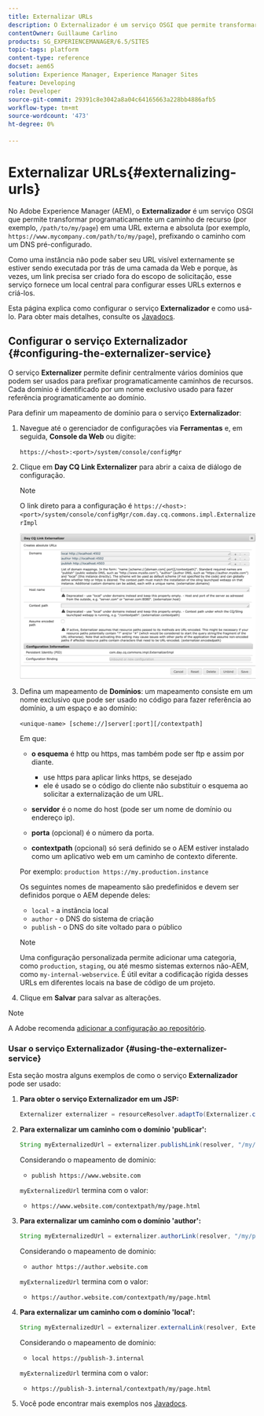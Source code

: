 ```yaml
---
title: Externalizar URLs
description: O Externalizador é um serviço OSGI que permite transformar programaticamente um caminho de recurso em um URL externo e absoluto
contentOwner: Guillaume Carlino
products: SG_EXPERIENCEMANAGER/6.5/SITES
topic-tags: platform
content-type: reference
docset: aem65
solution: Experience Manager, Experience Manager Sites
feature: Developing
role: Developer
source-git-commit: 29391c8e3042a8a04c64165663a228bb4886afb5
workflow-type: tm+mt
source-wordcount: '473'
ht-degree: 0%

---
```


# Externalizar URLs{#externalizing-urls}

No Adobe Experience Manager (AEM), o **Externalizador** é um serviço OSGI que permite transformar programaticamente um caminho de recurso (por exemplo, `/path/to/my/page`) em uma URL externa e absoluta (por exemplo, `https://www.mycompany.com/path/to/my/page`), prefixando o caminho com um DNS pré-configurado.

Como uma instância não pode saber seu URL visível externamente se estiver sendo executada por trás de uma camada da Web e porque, às vezes, um link precisa ser criado fora do escopo de solicitação, esse serviço fornece um local central para configurar esses URLs externos e criá-los.

Esta página explica como configurar o serviço **Externalizador** e como usá-lo. Para obter mais detalhes, consulte os [Javadocs](https://developer.adobe.com/experience-manager/reference-materials/6-5/javadoc/com/day/cq/commons/Externalizer.html).

## Configurar o serviço Externalizador {#configuring-the-externalizer-service}

O serviço **Externalizer** permite definir centralmente vários domínios que podem ser usados para prefixar programaticamente caminhos de recursos. Cada domínio é identificado por um nome exclusivo usado para fazer referência programaticamente ao domínio.

Para definir um mapeamento de domínio para o serviço **Externalizador**:

1. Navegue até o gerenciador de configurações via **Ferramentas** e, em seguida, **Console da Web** ou digite:

   `https://<host>:<port>/system/console/configMgr`

1. Clique em **Day CQ Link Externalizer** para abrir a caixa de diálogo de configuração.

   >[!NOTE]
   >
   >O link direto para a configuração é `https://<host>:<port>/system/console/configMgr/com.day.cq.commons.impl.ExternalizerImpl`

   ![aem-externalizer-01](assets/aem-externalizer-01.png)

1. Defina um mapeamento de **Domínios**: um mapeamento consiste em um nome exclusivo que pode ser usado no código para fazer referência ao domínio, a um espaço e ao domínio:

   `<unique-name> [scheme://]server[:port][/contextpath]`

   Em que:

   * **o esquema** é http ou https, mas também pode ser ftp e assim por diante.

      * use https para aplicar links https, se desejado
      * ele é usado se o código do cliente não substituir o esquema ao solicitar a externalização de um URL.

   * **servidor** é o nome do host (pode ser um nome de domínio ou endereço ip).
   * **porta** (opcional) é o número da porta.
   * **contextpath** (opcional) só será definido se o AEM estiver instalado como um aplicativo web em um caminho de contexto diferente.

   Por exemplo: `production https://my.production.instance`

   Os seguintes nomes de mapeamento são predefinidos e devem ser definidos porque o AEM depende deles:

   * `local` - a instância local
   * `author` - o DNS do sistema de criação
   * `publish` - o DNS do site voltado para o público

   >[!NOTE]
   >
   >Uma configuração personalizada permite adicionar uma categoria, como `production`, `staging`, ou até mesmo sistemas externos não-AEM, como `my-internal-webservice`. É útil evitar a codificação rígida desses URLs em diferentes locais na base de código de um projeto.

1. Clique em **Salvar** para salvar as alterações.

>[!NOTE]
>
>A Adobe recomenda [adicionar a configuração ao repositório](/help/sites-deploying/configuring.md#addinganewconfigurationtotherepository).

### Usar o serviço Externalizador {#using-the-externalizer-service}

Esta seção mostra alguns exemplos de como o serviço **Externalizador** pode ser usado:

1. **Para obter o serviço Externalizador em um JSP:**

   ```java
   Externalizer externalizer = resourceResolver.adaptTo(Externalizer.class);
   ```

1. **Para externalizar um caminho com o domínio &#39;publicar&#39;:**

   ```java
   String myExternalizedUrl = externalizer.publishLink(resolver, "/my/page") + ".html";
   ```

   Considerando o mapeamento de domínio:

   * `publish https://www.website.com`

   `myExternalizedUrl` termina com o valor:

   * `https://www.website.com/contextpath/my/page.html`

1. **Para externalizar um caminho com o domínio &#39;author&#39;:**

   ```java
   String myExternalizedUrl = externalizer.authorLink(resolver, "/my/page") + ".html";
   ```

   Considerando o mapeamento de domínio:

   * `author https://author.website.com`

   `myExternalizedUrl` termina com o valor:

   * `https://author.website.com/contextpath/my/page.html`

1. **Para externalizar um caminho com o domínio &#39;local&#39;:**

   ```java
   String myExternalizedUrl = externalizer.externalLink(resolver, Externalizer.LOCAL, "/my/page") + ".html";
   ```

   Considerando o mapeamento de domínio:

   * `local https://publish-3.internal`

   `myExternalizedUrl` termina com o valor:

   * `https://publish-3.internal/contextpath/my/page.html`

1. Você pode encontrar mais exemplos nos [Javadocs](https://developer.adobe.com/experience-manager/reference-materials/6-5/javadoc/com/day/cq/commons/Externalizer.html).
